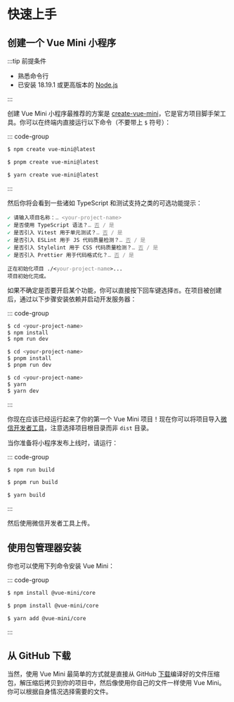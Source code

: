 # 快速上手

## 创建一个 Vue Mini 小程序

:::tip 前提条件

- 熟悉命令行
- 已安装 18.19.1 或更高版本的 [Node.js](https://nodejs.org)

:::

创建 Vue Mini 小程序最推荐的方案是 [create-vue-mini](https://github.com/vue-mini/create-vue-mini)，它是官方项目脚手架工具。你可以在终端内直接运行以下命令（不要带上 `$` 符号）：

::: code-group

```sh [npm]
$ npm create vue-mini@latest
```

```sh [pnpm]
$ pnpm create vue-mini@latest
```

```sh [yarn]
$ yarn create vue-mini@latest
```

:::

然后你将会看到一些诸如 TypeScript 和测试支持之类的可选功能提示：

<div class="language-sh"><pre class="vp-code"><code><span style="color:#42b883;">✔</span> <span style="--shiki-light:#032F62;--shiki-dark:#9ECBFF;">请输入项目名称：<span style="color:#888;">… <span style="--shiki-light:#00B6FF;--shiki-dark:#89DDFF;">&lt;</span><span style="color:#888;">your-project-name</span><span style="--shiki-light:#00B6FF;--shiki-dark:#89DDFF;">&gt;</span></span></span>
<span style="color:#42b883;">✔</span> <span style="--shiki-light:#032F62;--shiki-dark:#9ECBFF;">是否使用 TypeScript 语法？<span style="color:#888;">… <span style="--shiki-light:#00B6FF;--shiki-dark:#89DDFF;text-decoration:underline">否</span> / 是</span></span>
<span style="color:#42b883;">✔</span> <span style="--shiki-light:#032F62;--shiki-dark:#9ECBFF;">是否引入 Vitest 用于单元测试？<span style="color:#888;">… <span style="--shiki-light:#00B6FF;--shiki-dark:#89DDFF;text-decoration:underline">否</span> / 是</span></span>
<span style="color:#42b883;">✔</span> <span style="--shiki-light:#032F62;--shiki-dark:#9ECBFF;">是否引入 ESLint 用于 JS 代码质量检测？<span style="color:#888;">… <span style="--shiki-light:#00B6FF;--shiki-dark:#89DDFF;text-decoration:underline">否</span> / 是</span></span>
<span style="color:#42b883;">✔</span> <span style="--shiki-light:#032F62;--shiki-dark:#9ECBFF;">是否引入 Stylelint 用于 CSS 代码质量检测？<span style="color:#888;">… <span style="--shiki-light:#00B6FF;--shiki-dark:#89DDFF;text-decoration:underline">否</span> / 是</span></span>
<span style="color:#42b883;">✔</span> <span style="--shiki-light:#032F62;--shiki-dark:#9ECBFF;">是否引入 Prettier 用于代码格式化？<span style="color:#888;">… <span style="--shiki-light:#00B6FF;--shiki-dark:#89DDFF;text-decoration:underline">否</span> / 是</span></span>
<span></span>
<span style="--shiki-light:#032F62;--shiki-dark:#9ECBFF;">正在初始化项目 ./<span style="--shiki-light:#00B6FF;--shiki-dark:#89DDFF;">&lt;</span><span style="color:#888;">your-project-name</span><span style="--shiki-light:#00B6FF;--shiki-dark:#89DDFF;">&gt;</span>...</span>
<span style="--shiki-light:#032F62;--shiki-dark:#9ECBFF;">项目初始化完成。</span></code></pre></div>

如果不确定是否要开启某个功能，你可以直接按下回车键选择`否`。在项目被创建后，通过以下步骤安装依赖并启动开发服务器：

::: code-group

```sh [npm]
$ cd <your-project-name>
$ npm install
$ npm run dev
```

```sh [pnpm]
$ cd <your-project-name>
$ pnpm install
$ pnpm run dev
```

```sh [yarn]
$ cd <your-project-name>
$ yarn
$ yarn dev
```

:::

你现在应该已经运行起来了你的第一个 Vue Mini 项目！现在你可以将项目导入[微信开发者工具](https://developers.weixin.qq.com/miniprogram/dev/devtools/download.html)，注意选择项目根目录而非 `dist` 目录。

当你准备将小程序发布上线时，请运行：

::: code-group

```sh [npm]
$ npm run build
```

```sh [pnpm]
$ pnpm run build
```

```sh [yarn]
$ yarn build
```

:::

然后使用微信开发者工具上传。

## 使用包管理器安装

你也可以使用下列命令安装 Vue Mini：

::: code-group

```sh [npm]
$ npm install @vue-mini/core
```

```sh [pnpm]
$ pnpm install @vue-mini/core
```

```sh [yarn]
$ yarn add @vue-mini/core
```

:::

## 从 GitHub 下载

当然，使用 Vue Mini 最简单的方式就是直接从 GitHub [下载](https://github.com/vue-mini/vue-mini/releases)编译好的文件压缩包，解压缩后拷贝到你的项目中，然后像使用你自己的文件一样使用 Vue Mini。你可以根据自身情况选择需要的文件。
